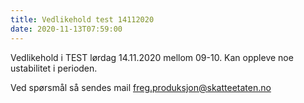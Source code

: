 ```yaml
---
title: Vedlikehold test 14112020
date: 2020-11-13T07:59:00
---
```

Vedlikehold i TEST lørdag 14.11.2020 mellom 09-10.
Kan oppleve noe ustabilitet i perioden.

Ved spørsmål så sendes mail freg.produksjon@skatteetaten.no
